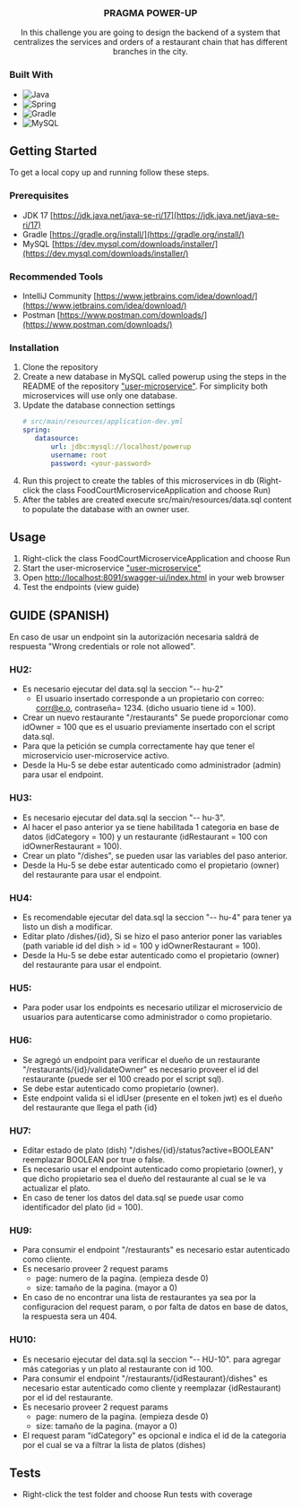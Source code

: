<br />
<div align="center">
<h3 align="center">PRAGMA POWER-UP</h3>
  <p align="center">
    In this challenge you are going to design the backend of a system that centralizes the services and orders of a restaurant chain that has different branches in the city.
  </p>
</div>

### Built With

* ![Java](https://img.shields.io/badge/java-%23ED8B00.svg?style=for-the-badge&logo=java&logoColor=white)
* ![Spring](https://img.shields.io/badge/Spring-6DB33F?style=for-the-badge&logo=spring&logoColor=white)
* ![Gradle](https://img.shields.io/badge/Gradle-02303A.svg?style=for-the-badge&logo=Gradle&logoColor=white)
* ![MySQL](https://img.shields.io/badge/MySQL-00000F?style=for-the-badge&logo=mysql&logoColor=white)


<!-- GETTING STARTED -->
## Getting Started

To get a local copy up and running follow these steps.

### Prerequisites

* JDK 17 [https://jdk.java.net/java-se-ri/17](https://jdk.java.net/java-se-ri/17)
* Gradle [https://gradle.org/install/](https://gradle.org/install/)
* MySQL [https://dev.mysql.com/downloads/installer/](https://dev.mysql.com/downloads/installer/)

### Recommended Tools
* IntelliJ Community [https://www.jetbrains.com/idea/download/](https://www.jetbrains.com/idea/download/)
* Postman [https://www.postman.com/downloads/](https://www.postman.com/downloads/)

### Installation

1. Clone the repository
3. Create a new database in MySQL called powerup using the steps in the README of the repository ["user-microservice"](https://github.com/ridom997/user-microservice). For simplicity both microservices will use only one database.
4. Update the database connection settings
   ```yml
   # src/main/resources/application-dev.yml
   spring:
      datasource:
          url: jdbc:mysql://localhost/powerup
          username: root
          password: <your-password>
   ```
5. Run this project to create the tables of this microservices in db (Right-click the class FoodCourtMicroserviceApplication and choose Run)
6. After the tables are created execute src/main/resources/data.sql content to populate the database with an owner user.


<!-- USAGE -->
## Usage

1. Right-click the class FoodCourtMicroserviceApplication and choose Run
3. Start the user-microservice ["user-microservice"](https://github.com/ridom997/user-microservice)
4.  Open [http://localhost:8091/swagger-ui/index.html](http://localhost:8091/swagger-ui/index.html) in your web browser
5. Test the endpoints (view guide)

<!-- GUIDE -->
## GUIDE (SPANISH)
En caso de usar un endpoint sin la autorización necesaria saldrá de respuesta "Wrong credentials or role not allowed".
### HU2:
+ Es necesario ejecutar del data.sql la seccion "-- hu-2"
  + El usuario insertado corresponde a un propietario con correo: corr@e.o, contraseña= 1234. (dicho usuario tiene id = 100).
+ Crear un nuevo restaurante "/restaurants" Se puede proporcionar como idOwner = 100 que es el usuario previamente insertado con el script data.sql.
+ Para que la petición se cumpla correctamente hay que tener el microservicio user-microservice activo.
+ Desde la Hu-5 se debe estar autenticado como administrador (admin) para usar el endpoint.
### HU3: 
+ Es necesario ejecutar del data.sql la seccion "-- hu-3".
+ Al hacer el paso anterior ya se tiene habilitada 1 categoria en base de datos (idCategory = 100) y un restaurante (idRestaurant = 100 con idOwnerRestaurant = 100).
+ Crear un plato "/dishes", se pueden usar las variables del paso anterior.
+ Desde la Hu-5 se debe estar autenticado como el propietario (owner) del restaurante para usar el endpoint.
### HU4: 
+ Es recomendable ejecutar del data.sql la seccion "-- hu-4" para tener ya listo un dish a modificar.
+ Editar plato /dishes/{id}, Si se hizo el paso anterior poner las variables (path variable id del dish > id = 100 y idOwnerRestaurant = 100).
+ Desde la Hu-5 se debe estar autenticado como el propietario (owner) del restaurante para usar el endpoint.
### HU5: 
+ Para poder usar los endpoints es necesario utilizar el microservicio de usuarios para autenticarse como administrador o como propietario.
### HU6: 
+ Se agregó un endpoint para verificar el dueño de un restaurante "/restaurants/{id}/validateOwner" es necesario proveer el id del restaurante (puede ser el 100 creado por el script sql). 
+ Se debe estar autenticado como propietario (owner).
+ Este endpoint valida si el idUser (presente en el token jwt) es el dueño del restaurante que llega el path {id} 
### HU7:
+ Editar estado de plato (dish) "/dishes/{id}/status?active=BOOLEAN" reemplazar BOOLEAN por true o false.
+ Es necesario usar el endpoint autenticado como propietario (owner), y que dicho propietario sea el dueño del restaurante al cual se le va actualizar el plato.
+ En caso de tener los datos del data.sql se puede usar como identificador del plato (id = 100).
### HU9:
+ Para consumir el endpoint "/restaurants" es necesario estar autenticado como cliente.
+ Es necesario proveer 2 request params
  + page: numero de la pagina. (empieza desde 0)
  + size: tamaño de la pagina. (mayor a 0)
+ En caso de no encontrar una lista de restaurantes ya sea por la configuracion del request param, o por falta de datos en base de datos, la respuesta sera un 404.
### HU10:
+ Es necesario ejecutar del data.sql la seccion "-- HU-10". para agregar más categorias y un plato al restaurante con id 100.
+ Para consumir el endpoint "/restaurants/{idRestaurant}/dishes" es necesario estar autenticado como cliente y reemplazar {idRestaurant) por el id del restaurante.
+ Es necesario proveer 2 request params
    + page: numero de la pagina. (empieza desde 0)
    + size: tamaño de la pagina. (mayor a 0)
+ El request param "idCategory" es opcional e indica el id de la categoria por el cual se va a filtrar la lista de platos (dishes)
<!-- ROADMAP -->
## Tests

- Right-click the test folder and choose Run tests with coverage
